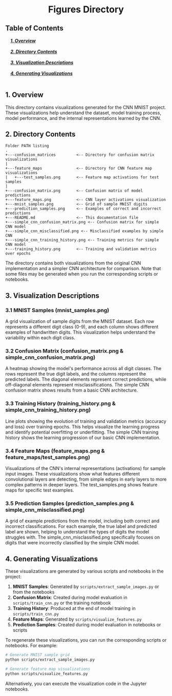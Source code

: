 <div style="font-size:2em; font-weight:bold; text-align:center; margin-top:20px;">Figures Directory</div>

## Table of Contents 
<div>
  &nbsp;&nbsp;&nbsp;&nbsp;<a href="#1-overview"><i><b>1. Overview</b></i></a>
</div>
&nbsp;

<div>
  &nbsp;&nbsp;&nbsp;&nbsp;<a href="#2-directory-contents"><i><b>2. Directory Contents</b></i></a>
</div>
&nbsp;

<div>
  &nbsp;&nbsp;&nbsp;&nbsp;<a href="#3-visualization-descriptions"><i><b>3. Visualization Descriptions</b></i></a>
</div>
&nbsp;

<div>
  &nbsp;&nbsp;&nbsp;&nbsp;<a href="#4-generating-visualizations"><i><b>4. Generating Visualizations</b></i></a>
</div>
&nbsp;

## 1. Overview

This directory contains visualizations generated for the CNN MNIST project. These visualizations help understand the dataset, model training process, model performance, and the internal representations learned by the CNN.

## 2. Directory Contents

```
Folder PATH listing
.
+---confusion_matrices         <-- Directory for confusion matrix visualizations
|
+---feature_maps               <-- Directory for CNN feature map visualizations
|   +---test_samples.png       <-- Feature map activations for test samples
|
+---confusion_matrix.png       <-- Confusion matrix of model predictions
+---feature_maps.png           <-- CNN layer activations visualization
+---mnist_samples.png          <-- Grid of sample MNIST digits
+---prediction_samples.png     <-- Examples of correct and incorrect predictions
+---README.md                  <-- This documentation file
+---simple_cnn_confusion_matrix.png <-- Confusion matrix for simple CNN model
+---simple_cnn_misclassified.png <-- Misclassified examples by simple CNN
+---simple_cnn_training_history.png <-- Training metrics for simple CNN model
+---training_history.png       <-- Training and validation metrics over epochs
```

The directory contains both visualizations from the original CNN implementation and a simpler CNN architecture for comparison. Note that some files may be generated when you run the corresponding scripts or notebooks.

## 3. Visualization Descriptions

### 3.1 MNIST Samples (mnist_samples.png)
A grid visualization of sample digits from the MNIST dataset. Each row represents a different digit class (0-9), and each column shows different examples of handwritten digits. This visualization helps understand the variability within each digit class.

### 3.2 Confusion Matrix (confusion_matrix.png & simple_cnn_confusion_matrix.png)
A heatmap showing the model's performance across all digit classes. The rows represent the true digit labels, and the columns represent the predicted labels. The diagonal elements represent correct predictions, while off-diagonal elements represent misclassifications. The simple CNN confusion matrix shows results from a basic CNN architecture.

### 3.3 Training History (training_history.png & simple_cnn_training_history.png)
Line plots showing the evolution of training and validation metrics (accuracy and loss) over training epochs. This helps visualize the learning progress and identify potential overfitting or underfitting. The simple CNN training history shows the learning progression of our basic CNN implementation.

### 3.4 Feature Maps (feature_maps.png & feature_maps/test_samples.png)
Visualizations of the CNN's internal representations (activations) for sample input images. These visualizations show what features different convolutional layers are detecting, from simple edges in early layers to more complex patterns in deeper layers. The test_samples.png shows feature maps for specific test examples.

### 3.5 Prediction Samples (prediction_samples.png & simple_cnn_misclassified.png)
A grid of example predictions from the model, including both correct and incorrect classifications. For each example, the true label and predicted label are shown, helping to understand the types of digits the model struggles with. The simple_cnn_misclassified.png specifically focuses on digits that were incorrectly classified by the simple CNN model.

## 4. Generating Visualizations

These visualizations are generated by various scripts and notebooks in the project:

1. **MNIST Samples**: Generated by `scripts/extract_sample_images.py` or from the notebooks
2. **Confusion Matrix**: Created during model evaluation in `scripts/train_cnn.py` or the training notebook
3. **Training History**: Produced at the end of model training in `scripts/train_cnn.py`
4. **Feature Maps**: Generated by `scripts/visualize_features.py`
5. **Prediction Samples**: Created during model evaluation in notebooks or scripts

To regenerate these visualizations, you can run the corresponding scripts or notebooks. For example:

```bash
# Generate MNIST sample grid
python scripts/extract_sample_images.py

# Generate feature map visualizations
python scripts/visualize_features.py
```

Alternatively, you can execute the visualization code in the Jupyter notebooks.
